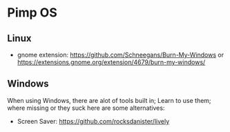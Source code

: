# Pimp OS

## Linux

- gnome extension: <https://github.com/Schneegans/Burn-My-Windows> or <https://extensions.gnome.org/extension/4679/burn-my-windows/>

## Windows

When using Windows, there are alot of tools built in; Learn to use them; where missing or they suck here are some alternatives:

- Screen Saver: <https://github.com/rocksdanister/lively>
